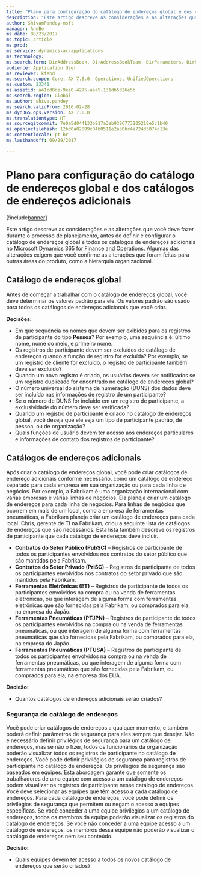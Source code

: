 ```yaml
---
title: "Plano para configuração do catálogo de endereços global e dos catálogos de endereços adicionais"
description: "Este artigo descreve as considerações e as alterações que você deve fazer durante o processo de planejamento, antes de definir e configurar o catálogo de endereços global e todos os catálogos de endereços adicionais no Microsoft Dynamics 365 for Finance and Operations. Algumas das alterações exigem que você confirme as alterações que foram feitas para outras áreas do produto, como a hierarquia organizacional."
author: ShivamPandey-msft
manager: AnnBe
ms.date: 08/23/2017
ms.topic: article
ms.prod: 
ms.service: dynamics-ax-applications
ms.technology: 
ms.search.form: DirAddressBook, DirAddressBookTeam, DirParameters, DirPartyTable
audience: Application User
ms.reviewer: kfend
ms.search.scope: Core, AX 7.0.0, Operations, UnifiedOperations
ms.custom: 23341
ms.assetid: a41cd8de-9ee0-4275-aea5-131db5326e5b
ms.search.region: Global
ms.author: shiva.pandey
ms.search.validFrom: 2016-02-28
ms.dyn365.ops.version: AX 7.0.0
ms.translationtype: HT
ms.sourcegitcommit: 7e0a5d044133b917a3eb9386773205218e5c1b40
ms.openlocfilehash: 12bd0a02899c04b0511e2a50bc4a724d5074d13e
ms.contentlocale: pt-br
ms.lasthandoff: 09/29/2017

---
```


# <a name="plan-how-to-configure-the-global-address-book-and-additional-address-books"></a>Plano para configuração do catálogo de endereços global e dos catálogos de endereços adicionais

[!include[banner](../includes/banner.md)]


Este artigo descreve as considerações e as alterações que você deve fazer durante o processo de planejamento, antes de definir e configurar o catálogo de endereços global e todos os catálogos de endereços adicionais no Microsoft Dynamics 365 for Finance and Operations. Algumas das alterações exigem que você confirme as alterações que foram feitas para outras áreas do produto, como a hierarquia organizacional.

<a name="global-address-book"></a>Catálogo de endereços global
-------------------

Antes de começar a trabalhar com o catálogo de endereços global, você deve determinar os valores padrão para ele. Os valores padrão são usado para todos os catálogos de endereços adicionais que você criar. 

**Decisões:**

-   Em que sequência os nomes que devem ser exibidos para os registros de participante do tipo **Pessoa**? Por exemplo, uma sequência é: último nome, nome do meio, e primeiro nome.
-   Os registros de participante devem ser excluídos do catálogo de endereços quando a função de registro for excluída? Por exemplo, se um registro de cliente for excluído, o registro de participante também deve ser excluído?
-   Quando um novo registro é criado, os usuários devem ser notificados se um registro duplicado for encontrado no catálogo de endereços global?
-   O número universal do sistema de numeração (DUNS) dos dados deve ser incluído nas informações de registro de um participante?
-   Se o número de DUNS for incluído em um registro de participante, a exclusividade do número deve ser verificada?
-   Quando um registro de participante é criado no catálogo de endereços global, você deseja que ele seja um tipo de participante padrão, de pessoa, ou de organização?
-   Quais funções de usuário devem ter acesso aos endereços particulares e informações de contato dos registros de participante?

## <a name="additional-address-books"></a>Catálogos de endereços adicionais
Após criar o catálogo de endereços global, você pode criar catálogos de endereço adicionais conforme necessário, como um catálogo de endereço separado para cada empresa em sua organização ou para cada linha de negócios. Por exemplo, a Fabrikam é uma organização internacional com várias empresas e várias linhas de negócios. Ela planeja criar um catálogo de endereços para cada linha de negócios. Para linhas de negócios que ocorrem em mais de um local, como a empresa de ferramentas pneumáticas, a Fabrikam planeja criar um catálogo de endereços para cada local. Chris, gerente de TI na Fabrikam, criou a seguinte lista de catálogos de endereços que são necessários. Esta lista também descreve os registros de participante que cada catálogo de endereços deve incluir.

-   **Contratos do Setor Público (PubSC)** – Registros de participante de todos os participantes envolvidos nos contratos do setor público que são mantidos pela Fabrikam.
-   **Contratos do Setor Privado (PriSC)** – Registros de participante de todos os participantes envolvidos nos contratos do setor privado que são mantidos pela Fabrikam.
-   **Ferramentas Eletrônicas (ET)** – Registros de participante de todos os participantes envolvidos na compra ou na venda de ferramentas eletrônicas, ou que interagem de alguma forma com ferramentas eletrônicas que são fornecidas pela Fabrikam, ou comprados para ela, na empresa do Japão.
-   **Ferramentas Pneumáticas (PTJPN)** – Registros de participante de todos os participantes envolvidos na compra ou na venda de ferramentas pneumáticas, ou que interagem de alguma forma com ferramentas pneumáticas que são fornecidas pela Fabrikam, ou comprados para ela, na empresa do Japão.
-   **Ferramentas Pneumáticas (PTUSA)** – Registros de participante de todos os participantes envolvidos na compra ou na venda de ferramentas pneumáticas, ou que interagem de alguma forma com ferramentas pneumáticas que são fornecidas pela Fabrikam, ou comprados para ela, na empresa dos EUA.

**Decisão:**

-   Quantos catálogos de endereços adicionais serão criados?

### <a name="address-book-security"></a>Segurança do catálogo de endereços

Você pode criar catálogos de endereços a qualquer momento, e também poderá definir parâmetros de segurança para eles sempre que desejar. Não é necessário definir privilégios de segurança para um catálogo de endereços, mas se não o fizer, todos os funcionários da organização poderão visualizar todos os registros de participante no catálogo de endereços. Você pode definir privilégios de segurança para registros de participante no catálogo de endereços. Os privilégios de segurança são baseados em equipes. Esta abordagem garante que somente os trabalhadores de uma equipe com acesso a um catálogo de endereços podem visualizar os registros de participante nesse catálogo de endereços. Você deve selecionar as equipes que têm acesso a cada catálogo de endereços. Para cada catálogo de endereços, você pode definir os privilégios de segurança que permitem ou negam o acesso a equipes específicas. Se você conceder a uma equipe privilégios a um catálogo de endereços, todos os membros da equipe poderão visualizar os registros do catálogo de endereços. Se você não conceder a uma equipe acesso a um catálogo de endereços, os membros dessa equipe não poderão visualizar o catálogo de endereços nem seu conteúdo. 

**Decisão:**

-   Quais equipes devem ter acesso a todos os novos catálogo de endereços que serão criados?





